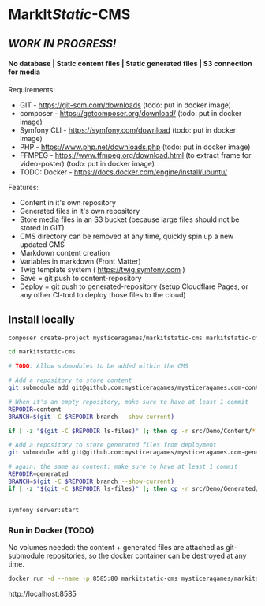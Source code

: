 # **MarkIt***Static*-CMS

## *WORK IN PROGRESS!*

#### No database | Static content files | Static generated files | S3 connection for media

Requirements:

- GIT - https://git-scm.com/downloads (todo: put in docker image)
- composer - https://getcomposer.org/download/ (todo: put in docker image)
- Symfony CLI - https://symfony.com/download (todo: put in docker image)
- PHP - https://www.php.net/downloads.php (todo: put in docker image)
- FFMPEG - https://www.ffmpeg.org/download.html (to extract frame for video-poster) (todo: put in docker image)
- TODO: Docker - https://docs.docker.com/engine/install/ubuntu/

Features:

- Content in it's own repository
- Generated files in it's own repository
- Store media files in an S3 bucket (because large files should not be stored in GIT)
- CMS directory can be removed at any time, quickly spin up a new updated CMS
- Markdown content creation
- Variables in markdown (Front Matter)
- Twig template system ( https://twig.symfony.com )
- Save = git push to content-repository
- Deploy = git push to generated-repository (setup Cloudflare Pages, or any other CI-tool to deploy those files to the cloud)

## Install locally

```bash
composer create-project mysticeragames/markitstatic-cms markitstatic-cms "0.1.*"

cd markitstatic-cms

# TODO: Allow submodules to be added within the CMS

# Add a repository to store content
git submodule add git@github.com:mysticeragames/mysticeragames.com-content.git content

# When it's an empty repository, make sure to have at least 1 commit
REPODIR=content
BRANCH=$(git -C $REPODIR branch --show-current)

if [ -z "$(git -C $REPODIR ls-files)" ]; then cp -r src/Demo/Content/* $REPODIR && git -C $REPODIR add . && git -C $REPODIR commit -m "initial" && git -C $REPODIR push -u origin $BRANCH; fi

# Add a repository to store generated files from deployment
git submodule add git@github.com:mysticeragames/mysticeragames.com-generated.git generated

# again: the same as content: make sure to have at least 1 commit
REPODIR=generated
BRANCH=$(git -C $REPODIR branch --show-current)
if [ -z "$(git -C $REPODIR ls-files)" ]; then cp -r src/Demo/Generated/* $REPODIR && git -C $REPODIR add . && git -C $REPODIR commit -m "initial" && git -C $REPODIR push -u origin $BRANCH; fi


symfony server:start

```

### Run in Docker (TODO)

No volumes needed: the content + generated files are attached as git-submodule repositories, so the docker container can be destroyed at any time.

```bash
docker run -d --name -p 8585:80 markitstatic-cms mysticeragames/markitstatic-cms
```

http://localhost:8585
